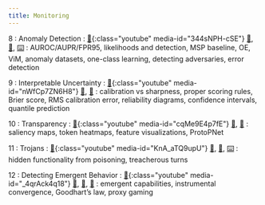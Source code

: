 ```yaml
---
title: Monitoring
---
```


8
: Anomaly Detection
    : [🎥](#media-popup){:class="youtube" media-id="344sNPH-cSE"} [🛝️](https://docs.google.com/presentation/d/1WEzSFUbcl1Rp4kQq1K4uONMJHBAUWhCZTzWVHnLcSV8/edit?usp=sharing), [📖](https://github.com/centerforaisafety/Intro_to_ML_Safety/blob/master/Anomaly%20Detection/main.md), [⌨️](https://drive.google.com/drive/folders/1mbuH1heBpxk75oYvGlfiTWRqLHbIgT8V?usp=sharing)
: AUROC/AUPR/FPR95, likelihoods and detection, MSP baseline, OE, ViM, anomaly datasets, one-class learning, detecting adversaries, error detection

9
: Interpretable Uncertainty
  : [🎥](#media-popup){:class="youtube" media-id="nWfCp7ZN6H8"} [🛝](https://docs.google.com/presentation/d/1GHKlv-9UmQdUPracBr09AC2rFZp_GQyJzSQrvSWFjPM/edit?usp=sharing), [📖](https://github.com/centerforaisafety/Intro_to_ML_Safety/blob/master/Interpretable%20Uncertainty/main.md)
: calibration vs sharpness, proper scoring rules, Brier score, RMS calibration error, reliability diagrams, confidence intervals, quantile prediction

10
: Transparency
  : [🎥](#media-popup){:class="youtube" media-id="cqMe9E4p7fE"} [🛝](https://docs.google.com/presentation/d/1kxgJw31-rH2sZ7z7T9OnaF9YNg9G5t1I1cU1f9UUUe4/edit?usp=sharing), [📖]()
: saliency maps, token heatmaps, feature visualizations, ProtoPNet

11
: Trojans
  : [🎥](#media-popup){:class="youtube" media-id="KnA_aTQ9upU"} [🛝](https://docs.google.com/presentation/d/1Nu5WwLQ7CDk_DotP_ET98F2F-2KBp9W8lkAfuCbeZ7E/edit?usp=sharing), [📖](), [⌨️](https://colab.research.google.com/drive/1gK943aicv8QrElCBIZPz2CNdtdH1dpA2?copy)
: hidden functionality from poisoning, treacherous turns

12
: Detecting Emergent Behavior
  : [🎥](#media-popup){:class="youtube" media-id="_4qrAck4q18"} [🛝](https://docs.google.com/presentation/d/1MGz_eMPQNm5Ov52IZz2vTuTL9IRoABV2tn_MFVrxlQI/edit?usp=sharing), [📖](), [📝](https://drive.google.com/file/d/1J1PsYxmWLfVD7nyACDV-vEpmTsq_fq8j/view?usp=sharing)
: emergent capabilities, instrumental convergence, Goodhart’s law, proxy gaming
